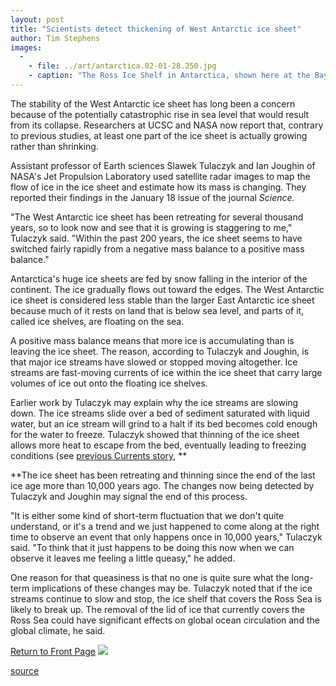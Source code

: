 ```yaml
---
layout: post
title: "Scientists detect thickening of West Antarctic ice sheet"
author: Tim Stephens
images:
  -
    - file: ../art/antarctica.02-01-28.250.jpg
    - caption: "The Ross Ice Shelf in Antarctica, shown here at the Bay of Whales, will disappear if the ice streams that feed it shut down. Photo: Michael Van Woert, NOAA NESDIS, ORA"
---
```


The stability of the West Antarctic ice sheet has long been a concern because of the potentially catastrophic rise in sea level that would result from its collapse. Researchers at UCSC and NASA now report that, contrary to previous studies, at least one part of the ice sheet is actually growing rather than shrinking.

Assistant professor of Earth sciences Slawek Tulaczyk and Ian Joughin of NASA's Jet Propulsion Laboratory used satellite radar images to map the flow of ice in the ice sheet and estimate how its mass is changing. They reported their findings in the January 18 issue of the journal _Science._  
  
"The West Antarctic ice sheet has been retreating for several thousand years, so to look now and see that it is growing is staggering to me," Tulaczyk said. "Within the past 200 years, the ice sheet seems to have switched fairly rapidly from a negative mass balance to a positive mass balance."  
  
Antarctica's huge ice sheets are fed by snow falling in the interior of the continent. The ice gradually flows out toward the edges. The West Antarctic ice sheet is considered less stable than the larger East Antarctic ice sheet because much of it rests on land that is below sea level, and parts of it, called ice shelves, are floating on the sea.   
  
A positive mass balance means that more ice is accumulating than is leaving the ice sheet. The reason, according to Tulaczyk and Joughin, is that major ice streams have slowed or stopped moving altogether. Ice streams are fast-moving currents of ice within the ice sheet that carry large volumes of ice out onto the floating ice shelves.  
  
Earlier work by Tulaczyk may explain why the ice streams are slowing down. The ice streams slide over a bed of sediment saturated with liquid water, but an ice stream will grind to a halt if its bed becomes cold enough for the water to freeze. Tulaczyk showed that thinning of the ice sheet allows more heat to escape from the bed, eventually leading to freezing conditions (see [previous Currents story][1], **  
  
**The ice sheet has been retreating and thinning since the end of the last ice age more than 10,000 years ago. The changes now being detected by Tulaczyk and Joughin may signal the end of this process.  
  
"It is either some kind of short-term fluctuation that we don't quite understand, or it's a trend and we just happened to come along at the right time to observe an event that only happens once in 10,000 years," Tulaczyk said. "To think that it just happens to be doing this now when we can observe it leaves me feeling a little queasy," he added.  
  
One reason for that queasiness is that no one is quite sure what the long-term implications of these changes may be. Tulaczyk noted that if the ice streams continue to slow and stop, the ice shelf that covers the Ross Sea is likely to break up. The removal of the lid of ice that currently covers the Ross Sea could have significant effects on global ocean circulation and the global climate, he said.

  

[Return to Front Page][2] ![ ][3]

[1]: http://www.ucsc.edu/currents/00-01/01-08/ice.html
[2]: ../../index.html
[3]: ../../images/trans.gif

[source](http://www1.ucsc.edu/currents/01-02/01-28/antarctic.html "Permalink to antarctic")
